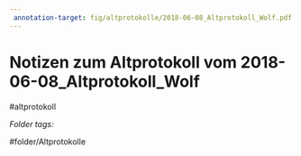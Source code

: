```yaml
---
 annotation-target: fig/altprotokolle/2018-06-08_Altprotokoll_Wolf.pdf
---
```

# Notizen zum Altprotokoll vom 2018-06-08_Altprotokoll_Wolf
#altprotokoll





 *Folder tags:*

#folder/Altprotokolle
